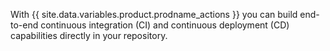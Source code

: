 With {{ site.data.variables.product.prodname_actions }} you can build end-to-end continuous integration (CI) and continuous deployment (CD) capabilities directly in your repository.
